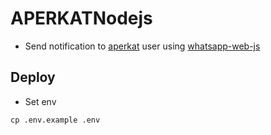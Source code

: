 # APERKATNodejs

- Send notification to [aperkat](https://aperkat.uts.ac.id/login) user using [whatsapp-web-js](https://wwebjs.dev/guide/)

## Deploy

- Set env

```
cp .env.example .env
```
